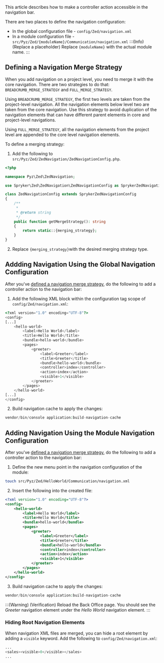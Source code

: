 This article describes how to make a controller action accessible in the navigation bar.

There are two places to define the navigation configuration:

* In the global configuration file - `config/Zed/navigation.xml` 
* In a module configuration file - `src/Pyz/Zed/{moduleName}/Communication/navigation.xml` 
:::(Info) (Replace a placeholder)
Replace `{moduleName}` with the actual module name.
:::

## Defining a Navigation Merge Strategy 

When you add navigation on a project level, you need to merge it with the core navigation. There are two strategies to do that: `BREADCRUMB_MERGE_STRATEGY` and `FULL_MERGE_STRATEGY`.

Using `BREADCRUMB_MERGE_STRATEGY`, the first two levels are taken from the project-level navigation. All the  navigation elements below level two are taken from the core navigation. Use this strategy to avoid duplication of the navigation elements that can have different parent elements in core and project-level navigations. 

Using `FULL_MERGE_STRATEGY`, all the navigation elements from the project level are appended to the core level navigation elements. 

To define a merging strategy:
1. Add the following to `src/Pyz/Zed/ZedNavigation/ZedNavigationConfig.php`. 

```php
<?php

namespace Pyz\Zed\ZedNavigation;

use Spryker\Zed\ZedNavigation\ZedNavigationConfig as SprykerZedNavigationConfig;

class ZedNavigationConfig extends SprykerZedNavigationConfig
{
    /**
     *
     * @return string
     */
    public function getMergeStrategy(): string
    {
        return static::{merging_strategy};
    }
}
```
2. Replace `{merging_strategy}`with the desired merging strategy type.

## Addding Navigation Using the Global Navigation Configuration

After you've [defined a navigation merge strategy](#defining-a-nivgation-merge-strategy), do the following to add a controller action to the navigation bar:

1. Add the following XML block within the configuration tag scope of `config/Zed/navigation.xml`:
```php
<?xml version="1.0" encoding="UTF-8"?>
<config>
[...]
    <hello-world>
        <label>Hello World</label>
        <title>Hello World</title>
        <bundle>hello-world</bundle>
        <pages>
            <greeter>
                <label>Greeter</label>
                <title>Greeter</title>
                <bundle>hello-world</bundle>
                <controller>index</controller>
                <action>index</action>
                <visible>1</visible>
            </greeter>
        </pages>
    </hello-world>
[...]
</config>
```


2. Build navigation cache to apply the changes:
```php
vendor/bin/console application:build-navigation-cache
```


## Adding Navigation Using the Module Navigation Configuration
After you've [defined a navigation merge strategy](#defining-a-nivgation-merge-strategy), do the following to add a controller action to the navigation bar:
1. Define the new menu point in the navigation configuration of the module:

```bash
touch src/Pyz/Zed/HelloWorld/Communication/navigation.xml
```
2. Insert the following into the created file:

```xml
<?xml version="1.0" encoding="UTF-8"?>
<config>
    <hello-world>
        <label>Hello World</label>
        <title>Hello World</title>
        <bundle>hello-world</bundle>
        <pages>
            <greeter>
                <label>Greeter</label>
                <title>Greeter</title>
                <bundle>hello-world</bundle>
                <controller>index</controller>
                <action>index</action>
                <visible>1</visible>
            </greeter>
        </pages>
    </hello-world>
</config>
```
3. Build navigation cache to apply the changes:

```php
vendor/bin/console application:build-navigation-cache
```

:::(Warning) (Verification)
Reload the Back Office page. You should see the *Greeter* navigation element under the *Hello World* navigation element.
:::

### Hiding Root Navigation Elements
When navigation XML files are merged, you can hide a root element by adding a `visible` keyword.
Add the following to `config/Zed/navigation.xml`:
```php
...
<sales><visible>0</visible></sales>
...
```
